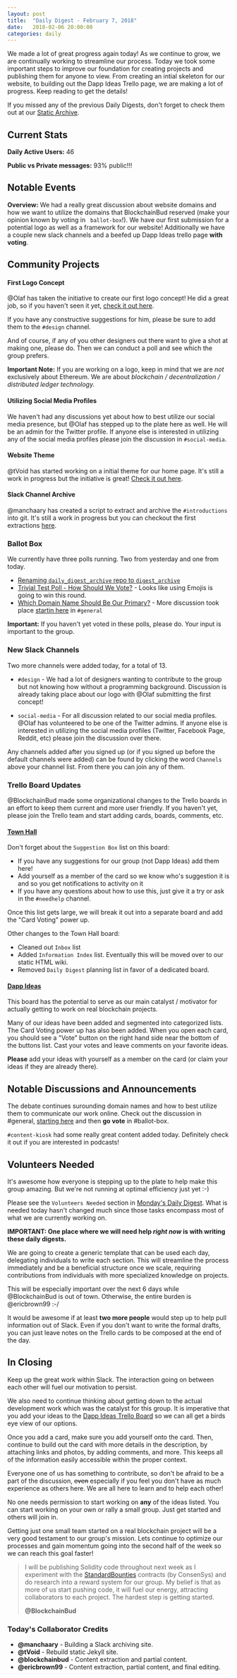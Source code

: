 ```yaml
---
layout: post
title:  "Daily Digest - February 7, 2018"
date:   2018-02-06 20:00:00
categories: daily
---
```


We made a lot of great progress again today! As we continue to grow, we are continually working to streamline our process. Today we took some important steps to improve our foundation for creating projects and publishing them for anyone to view.  From creating an intial skeleton for our website, to building out the Dapp Ideas Trello page, we are making a lot of progress. Keep reading to get the details!

If you missed any of the previous Daily Digests, don't forget to check them out at our [Static Archive](https://dappsociety.github.io/daily_digest_archive/).

## Current Stats
**Daily Active Users:** 46

**Public vs Private messages:** 93% public!!!

## Notable Events
**Overview:** We had a really great discussion about website domains and how we want to utilize the domains that BlockchainBud reserved (make your opinion known by voting in ` ballot-box`!).  We have our first submission for a potential logo as well as a framework for our website! Additionally we have a couple new slack channels and a beefed up Dapp Ideas trello page **with voting**.

## Community Projects

#### First Logo Concept
@Olaf has taken the initiative to create our first logo concept! He did a great job, so if you haven't seen it yet, [check it out here](https://dappsociety.slack.com/archives/C95CY7JEN/p1518032966000732).

If you have any constructive suggestions for him, please be sure to add them to the `#design` channel.

And of course, if any of you other designers out there want to give a shot at making one, please do. Then we can conduct a poll and see which the group prefers.

**Important Note:** If you are working on a logo, keep in mind that we are *not* exclusively about Ethereum. We are about *blockchain / decentralization / distributed ledger technology.*

#### Utilizing Social Media Profiles
We haven't had any discussions yet about how to best utilize our social media presence, but @Olaf has stepped up to the plate here as well. He will be an admin for the Twitter profile. If anyone else is interested in utilizing any of the social media profiles please join the discussion in `#social-media`.

#### Website Theme
@tVoid has started working on a initial theme for our home page. It's still a work in progress but the initiative is great! [Check it out here](https://dappsociety.github.io/).

#### Slack Channel Archive
@manchaary has created a script to extract and archive the `#introductions` into git. It's still a work in progress but you can checkout the first extractions [here](http://manch.pw/dappsociety/introparser/).

### Ballot Box
We currently have three polls running. Two from yesterday and one from today.

* [Renaming `daily_digest_archive` repo to `digest_archive`](https://dappsociety.slack.com/archives/C94SG4VK7/p1518037202000457)
* [Trivial Test Poll - How Should We Vote?](https://dappsociety.slack.com/archives/C94SG4VK7/p1517938181000786) - Looks like using Emojis is going to win this round.
* [Which Domain Name Should Be Our Primary?](https://dappsociety.slack.com/archives/C94SG4VK7/p1517938181000786) - More discussion took place [startin here](https://dappsociety.slack.com/archives/C93CZR93K/p1517992036000361) in `#general`

**Important:** If you haven't yet voted in these polls, please do. Your input is important to the group.

### New Slack Channels
Two more channels were added today, for a total of 13.

* `#design` - We had a lot of designers wanting to contribute to the group but not knowing how without a programming background. Discussion is already taking place about our logo with @Olaf submitting the first concept!

* `social-media` - For all discussion related to our social media profiles. @Olaf has volunteered to be one of the Twitter admins. If anyone else is interested in utilizing the social media profiles (Twitter, Facebook Page, Reddit, etc) please join the discussion over there.

Any channels added after you signed up (or if you signed up before the default channels were added) can be found by clicking the word `Channels` above your channel list. From there you can join any of them.

### Trello Board Updates
@BlockchainBud made some organizational changes to the Trello boards in an effort to keep them current and more user friendly. If you haven't yet, please join the Trello team and start adding cards, boards, comments, etc.

#### [Town Hall](https://trello.com/b/Gpm7rwac/town-hall)
Don't forget about the `Suggestion Box` list on this board:

* If you have any suggestions for our group (not Dapp Ideas) add them here!
* Add yourself as a member of the card so we know who's suggestion it is and so you get notifications to activity on it
* If you have any questions about how to use this, just give it a try or ask in the `#needhelp` channel.

Once this list gets large, we will break it out into a separate board and add the "Card Voting" power up.

Other changes to the Town Hall board:
* Cleaned out `Inbox` list
* Added `Information Index` list. Eventually this will be moved over to our static HTML wiki.
* Removed `Daily Digest` planning list in favor of a dedicated board.

#### [Dapp Ideas](https://trello.com/b/UNFkVdpL/dapp-ideas)
This board has the potential to serve as our main catalyst / motivator for actually getting to work on real blockchain projects.

Many of our ideas have been added and segmented into categorized lists. The Card Voting power up has also been added. When you open each card, you should see a "Vote" button on the right hand side near the bottom of the buttons list. Cast your votes and leave comments on your favorite ideas.

**Please** add your ideas with yourself as a member on the card (or claim your ideas if they are already there).

## Notable Discussions and Announcements
The debate continues surounding domain names and how to best utilize them to communicate our work online. Check out the discussion in #general, [starting here](https://dappsociety.slack.com/archives/C93CZR93K/p1517992036000361)
and then **go vote** in #ballot-box.

`#content-kiosk` had some really great content added today. Definitely check it out if you are interested in podcasts!

## Volunteers Needed
It's awesome how everyone is stepping up to the plate to help make this group amazing. But we're not running at optimal efficiency just yet :-)

Please see the `Volunteers Needed` section in [Monday's Daily Digest](https://dappsociety.github.io/daily_digest_archive/daily/2018/02/05/daily-digest.html). What is needed today hasn't changed much since those tasks encompass most of what we are currently working on.

**IMPORTANT: One place where we will need help _right now_ is with writing these daily digests.**

We are going to create a generic template that can be used each day, delegating individuals to write each section. This will streamline the process immediately and be a beneficial structure once we scale, requiring contributions from individuals with more specialized knowledge on projects.

This will be especially important over the next 6 days while @BlockchainBud is out of town. Otherwise, the entire burden is @ericbrown99 :-/

It would be awesome if at least **two more people** would step up to help pull information out of Slack. Even if you don't want to write the formal drafts, you can just leave notes on the Trello cards to be composed at the end of the day.

## In Closing
Keep up the great work within Slack. The interaction going on between each other will fuel our motivation to persist.

We also need to continue thinking about getting down to the actual development work which was the catalyst for this group. It is imperative that you add your ideas to the [Dapp Ideas Trello Board](https://trello.com/b/UNFkVdpL/dapp-ideas) so we can all get a birds eye view of our options.

Once you add a card, make sure you add yourself onto the card. Then, continue to build out the card with more details in the description, by attaching links and photos, by adding comments, and more. This keeps all of the information easily accessible within the proper context.

Everyone one of us has something to contribute, so don't be afraid to be a part of the discussion, ~~even~~ especially if you feel you don't have as much experience as others here. We are all here to learn and to help each other!

No one needs permission to start working on **any** of the ideas listed. You can start working on your own or rally a small group. Just get started and others will join in.

Getting just one small team started on a real blockchain project will be a very good testament to our group's mission. Lets continue to optimize our processes and gain momentum going into the second half of the week so we can reach this goal faster!

>I will be publishing Solidity code throughout next week as I experiment with the [StandardBounties](https://medium.com/gitcoin/integrating-standard-bounties-dc4cf62bf814) contracts (by ConsenSys) and do research into a reward system for our group. My belief is that as more of us start pushing code, it will fuel our energy, attracting collaborators to each project. The hardest step is getting started.
>
> __@BlockchainBud__


### Today's Collaborator Credits
* __@manchaary__ - Building a Slack archiving site.
* __@tVoid__ - Rebuild static Jekyll site.
* __@blockchainbud__ - Content extraction and partial content.
* __@ericbrown99__ - Content extraction, partial content, and final editing.
